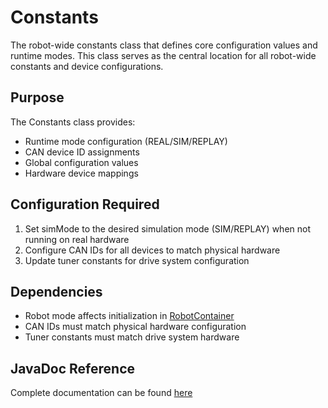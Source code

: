 # Constants

The robot-wide constants class that defines core configuration values and runtime modes. This class serves as the central location for all robot-wide constants and device configurations.

## Purpose
The Constants class provides:
- Runtime mode configuration (REAL/SIM/REPLAY)
- CAN device ID assignments
- Global configuration values
- Hardware device mappings

## Configuration Required
1. Set simMode to the desired simulation mode (SIM/REPLAY) when not running on real hardware
2. Configure CAN IDs for all devices to match physical hardware
3. Update tuner constants for drive system configuration

## Dependencies
- Robot mode affects initialization in [RobotContainer](/5152_Template/core/robotcontainer)
- CAN IDs must match physical hardware configuration
- Tuner constants must match drive system hardware

## JavaDoc Reference
Complete documentation can be found [here](PROJECT_ROOT/javadoc/frc/alotobots/package-summary.html)
